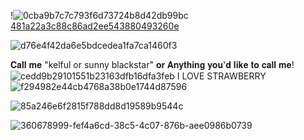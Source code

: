 
!![0cba9b7c7c793f6d73724b8d42db99bc](https://github.com/user-attachments/assets/b518c4ef-8ea9-49ba-8a3e-1077ece5c1ee)
[481a22a3c88c86ad2ee543880493260e](https://github.com/user-attachments/assets/637c570e-b39d-4a67-a32b-0cd7d66e9b59)

![d76e4f42da6e5bdcedea1fa7ca1460f3](https://github.com/user-attachments/assets/a42229a8-d67d-481d-89a2-3f7e5ca4f655)


𝐂𝐚𝐥𝐥 𝐦𝐞 "kelful or sunny blackstar" 𝐨𝐫 𝐀𝐧𝐲𝐭𝐡𝐢𝐧𝐠 𝐲𝐨𝐮'𝐝 𝐥𝐢𝐤𝐞 𝐭𝐨 𝐜𝐚𝐥𝐥 𝐦𝐞!
![cedd9b29101551b23163dfb16dfa3feb](https://github.com/user-attachments/assets/4e8fab11-4b48-4169-ad68-634fa6899e86)
I LOVE STRAWBERRY
![f294982e44cb4768a38b0e1744d87596](https://github.com/user-attachments/assets/8b5480d4-53cf-4297-99bc-325f4676a658)

![85a246e6f2815f788dd8d19589b9544c](https://github.com/user-attachments/assets/81f6f4cd-c21d-40c5-9cd2-4f4a510c550a)


![360678999-fef4a6cd-38c5-4c07-876b-aee0986b0739](https://github.com/user-attachments/assets/e727d572-5b74-4661-956e-b76de7810af6)

